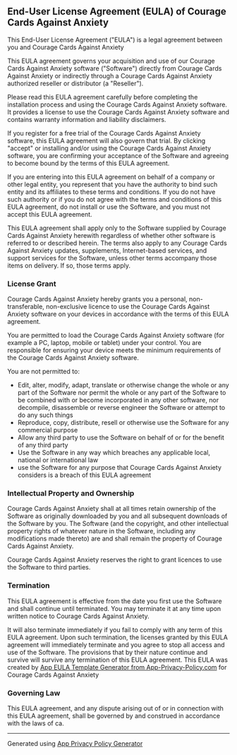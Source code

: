 End-User License Agreement (EULA) of Courage Cards Against Anxiety
------------------------------------------------------------------

This End-User License Agreement ("EULA") is a legal agreement between you and Courage Cards Against Anxiety

This EULA agreement governs your acquisition and use of our Courage Cards Against Anxiety software ("Software") directly from Courage Cards Against Anxiety or indirectly through a Courage Cards Against Anxiety authorized reseller or distributor (a "Reseller").

Please read this EULA agreement carefully before completing the installation process and using the Courage Cards Against Anxiety software. It provides a license to use the Courage Cards Against Anxiety software and contains warranty information and liability disclaimers.

If you register for a free trial of the Courage Cards Against Anxiety software, this EULA agreement will also govern that trial. By clicking "accept" or installing and/or using the Courage Cards Against Anxiety software, you are confirming your acceptance of the Software and agreeing to become bound by the terms of this EULA agreement.

If you are entering into this EULA agreement on behalf of a company or other legal entity, you represent that you have the authority to bind such entity and its affiliates to these terms and conditions. If you do not have such authority or if you do not agree with the terms and conditions of this EULA agreement, do not install or use the Software, and you must not accept this EULA agreement.

This EULA agreement shall apply only to the Software supplied by Courage Cards Against Anxiety herewith regardless of whether other software is referred to or described herein. The terms also apply to any Courage Cards Against Anxiety updates, supplements, Internet-based services, and support services for the Software, unless other terms accompany those items on delivery. If so, those terms apply.

### License Grant

Courage Cards Against Anxiety hereby grants you a personal, non-transferable, non-exclusive licence to use the Courage Cards Against Anxiety software on your devices in accordance with the terms of this EULA agreement.

You are permitted to load the Courage Cards Against Anxiety software (for example a PC, laptop, mobile or tablet) under your control. You are responsible for ensuring your device meets the minimum requirements of the Courage Cards Against Anxiety software.

You are not permitted to:

*   Edit, alter, modify, adapt, translate or otherwise change the whole or any part of the Software nor permit the whole or any part of the Software to be combined with or become incorporated in any other software, nor decompile, disassemble or reverse engineer the Software or attempt to do any such things
*   Reproduce, copy, distribute, resell or otherwise use the Software for any commercial purpose
*   Allow any third party to use the Software on behalf of or for the benefit of any third party
*   Use the Software in any way which breaches any applicable local, national or international law
*   use the Software for any purpose that Courage Cards Against Anxiety considers is a breach of this EULA agreement

### Intellectual Property and Ownership

Courage Cards Against Anxiety shall at all times retain ownership of the Software as originally downloaded by you and all subsequent downloads of the Software by you. The Software (and the copyright, and other intellectual property rights of whatever nature in the Software, including any modifications made thereto) are and shall remain the property of Courage Cards Against Anxiety.

Courage Cards Against Anxiety reserves the right to grant licences to use the Software to third parties.

### Termination

This EULA agreement is effective from the date you first use the Software and shall continue until terminated. You may terminate it at any time upon written notice to Courage Cards Against Anxiety.

It will also terminate immediately if you fail to comply with any term of this EULA agreement. Upon such termination, the licenses granted by this EULA agreement will immediately terminate and you agree to stop all access and use of the Software. The provisions that by their nature continue and survive will survive any termination of this EULA agreement. This EULA was created by [App EULA Template Generator from App-Privacy-Policy.com](https://www.app-privacy-policy.com/app-eula-generator/) for Courage Cards Against Anxiety

### Governing Law

This EULA agreement, and any dispute arising out of or in connection with this EULA agreement, shall be governed by and construed in accordance with the laws of ca.

* * *

Generated using [App Privacy Policy Generator](https://www.app-privacy-policy.com)